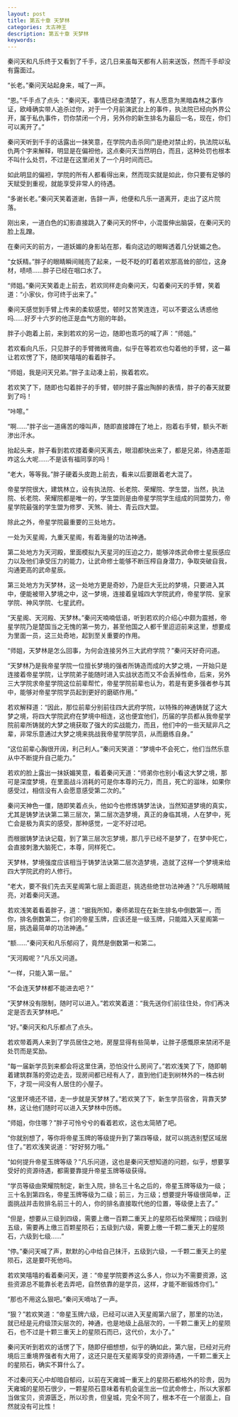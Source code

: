 ```yaml
---
layout: post
title: 第五十章 天梦林
categories: 太古神王
description: 第五十章 天梦林
keywords:
---
```


秦问天和凡乐终于又看到了千手，这几日来虽每天都有人前来送饭，然而千手却没有露面过。

“长老。”秦问天站起身来，喊了一声。

“恩。”千手点了点头：“秦问天，事情已经查清楚了，有人愿意为黑暗森林之事作证，欧峰确实带人追杀过你，对于一个月前演武台上的事件，执法院已经向外界公开，属于私仇事件，罚你禁闭一个月，另外你的新生排名为最后一名，现在，你们可以离开了。”

秦问天听到千手的话露出一抹笑意，在学院内击杀同门是绝对禁止的，执法院以私仇两个字来解释，明显是在偏袒他，这点秦问天当然明白，而且，这种处罚也根本不叫什么处罚，不过是在这里闭关了一个月时间而已。

如此明显的偏袒，学院的所有人都看得出来，然而现实就是如此，你只要有足够的天赋受到重视，就能享受非常人的待遇。

“多谢长老。”秦问天笑着道谢，告辞一声，他便和凡乐一道离开，走出了这片院落。

刚出来，一道白色的幻影直接跳入了秦问天的怀中，小混蛋伸出脑袋，在秦问天的脸上乱蹭。

在秦问天的前方，一道妖媚的身影站在那，看向这边的眼眸透着几分妩媚之色。

“女妖精。”胖子的眼睛瞬间贼亮了起来，一眨不眨的盯着若欢那高耸的部位，这身材，啧啧……胖子已经在咽口水了。

“师姐。”秦问天笑着走上前去，若欢同样走向秦问天，勾着秦问天的手臂，笑着道：“小家伙，你可终于出来了。”

秦问天感觉到手臂上传来的柔软感觉，顿时又苦笑连连，可以不要这么诱惑他吗……好歹十六岁的他正是血气方刚的年龄。

胖子小跑着上前，来到若欢的另一边，随即也乖巧的喊了声：“师姐。”

若欢看向凡乐，只见胖子的手臂微微弯曲，似乎在等若欢也勾着他的手臂，这一幕让若欢愣了下，随即笑嘻嘻的看着胖子。

“师姐，我是问天兄弟。”胖子主动凑上前，挨着若欢。

若欢笑了下，随即也勾着胖子的手臂，顿时胖子露出陶醉的表情，胖子的春天就要到了吗！

“咔嚓。”

“啊……”胖子出一道痛苦的嚎叫声，随即直接蹲在了地上，抱着右手臂，额头不断渗出汗水。

抬起头来，胖子看到若欢搂着秦问天离去，眼泪都快出来了，都是兄弟，待遇差距咋这么大呢……不是该有福同享的吗！

“老大，等等我。”胖子硬着头皮跑上前去，看来以后要跟着老大混了。

帝星学院很大，建筑林立，设有执法院、长老院、荣耀院、学生盟，当然，执法院、长老院、荣耀院都是唯一的，学生盟则是由帝星学院学生组成的同盟势力，帝星学院最强的学生盟为修罗、天煞、骑士、青云四大盟。

除此之外，帝星学院最重要的三处地方。

一处为天星阁，九重天星阁，有着海量的功法神通。

第二处地方为天河殿，里面模拟九天星河的压迫之力，能够淬炼武命修士星辰感应力以及他们承受压力的能力，让武命修士能够不断压榨自身潜力，争取突破自我，沟通更高的武命星辰。

第三处地方为天梦林，这一处地方更是奇妙，乃是巨大无比的梦境，只要进入其中，便能被带入梦境之中，这一梦境，连接着皇城四大学院武府，帝星学院、皇家学院、神风学院、七星武府。

“天星阁、天河殿、天梦林。”秦问天喃喃低语，听到若欢的介绍心中颇为震撼，帝星学院乃是楚国当之无愧的第一势力，甚至他国之人都千里迢迢前来这里，想要成为里面一员，这三处奇地，起到至关重要的作用。

“师姐，天梦林是怎么回事，为何会连接另外三大武府学院？”秦问天好奇问道。

“天梦林乃是我帝星学院一位擅长梦境的强者所铸造而成的大梦之境，一开始只是连接着帝星学院，让学院弟子能随时进入实战状态而又不会丢掉性命，后来，另外三大学院求帝星学院这位前辈帮忙，帝星学院前辈也认为，若是有更多强者参与其中，能够对帝星学院学员起到更好的磨砺作用。”

若欢解释道：“因此，那位前辈分别前往四大武府学院，以特殊的神通铸就了这大梦之境，将四大学院武府在梦境中相连，这也便宜他们，历届的学员都从我帝星学院前辈所铸就的大梦之境获取了强大的实战能力，而且，他们中的一些天赋非凡之辈，非常乐意通过大梦之境来挑战我帝星学院学员，从而磨练自身。”

“这位前辈心胸很开阔，利己利人。”秦问天笑道：“梦境中不会死亡，他们当然乐意从中不断提升自己能力。”

若欢的脸上露出一抹妖媚笑意，看着秦问天道：“师弟你也别小看这大梦之境，那可是深度梦境，在里面战斗消耗的可是你本尊的元力，而且，死亡的滋味，如果你感受过，相信没有人会愿意感受第二次的。”

秦问天神色一僵，随即笑着点头，他如今也修炼铸梦法诀，当然知道梦境的真实，尤其是铸梦法诀第二第三层次，第二层次造梦境，真正的身临其境，人在梦中，死亡会是极为真实的感受，那种感觉，一定不好过吧。

而根据铸梦法诀记载，到了第三层次忘梦境，那几乎已经不是梦了，在梦中死亡，会直接刺激大脑死亡，本尊，同样死亡。

天梦林，梦境强度应该相当于铸梦法诀第二层次造梦境，造就了这样一个梦境来给四大学院武府的人修行。

“老大，要不我们先去天星阁第七层上面逛逛，挑选些绝世功法神通？”凡乐眼睛贼亮，对着秦问天道。

若欢浅笑着看着胖子，道：“据我所知，秦师弟现在在新生排名中倒数第一，而你，排名倒数第二，你们的帝星玉牌，应该还是一级玉牌，只能踏入天星阁第一层，挑选最简单的功法神通。”

“额……”秦问天和凡乐郁闷了，竟然是倒数第一和第二。

“天河殿呢？”凡乐又问道。

“一样，只能入第一层。”

“不会连天梦林都不能进去吧？”

“天梦林没有限制，随时可以进入。”若欢笑着道：“我先送你们前往住处，你们再决定是否去天梦林吧。”

“好。”秦问天和凡乐都点了点头。

若欢带着两人来到了学员居住之地，房屋显得有些简单，让胖子感慨原来禁闭不是处罚而是奖励。

“每一届新学员到来都会将这里住满，恐怕没什么房间了。”若欢浅笑了下，随即朝着建筑群落的旁边走去，现房间都已经有人了，直到他们走到树林外的一株古树下，才现一间没有人居住的小屋子。

“这里环境还不错，走一步就是天梦林了。”若欢笑了下，新生学员宿舍，背靠天梦林，这让他们随时可以进入天梦林中历练。

“师姐，你住哪？”胖子可怜兮兮的看着若欢，这也太简陋了吧。

“你就别想了，等你将帝星玉牌的等级提升到了第四等级，就可以挑选别墅区域居住了。”若欢浅笑说道：“好好努力哦。”

“如何提升帝星玉牌等级？”凡乐问道，这也是秦问天想知道的问题，似乎，想要享受好的资源待遇，都需要靠提升帝星玉牌等级获得。

“学员等级由荣耀院制定，新生入院，排名三十名之后的，帝星玉牌等级为一级；三十名到第四名，帝星玉牌等级为二级；前三，为三级；想要提升等级很简单，正面挑战并击败排名前三十的人，你的排名直接取代他的位置，等级便上去了。”

“但是，想要从三级到四级，需要上缴一百颗二重天上的星陨石给荣耀院；四级到五级，需要再上缴三百颗星陨石；五级到六级，需要上缴一千颗二重天上的星陨石，六级到七级……”

“停。”秦问天喊了声，默默的心中给自己抹汗，五级到六级，一千颗二重天上的星陨石，这是要吓死他吗。

若欢笑嘻嘻的看着秦问天，道：“帝星学院要养这么多人，你以为不需要资源，这些资源总不能靠长老去弄吧，自然依靠的是学员，这样，才能不断锻炼你们。”

“那也不用这么狠吧。”秦问天嘀咕了一声。

“狠？”若欢笑道：“帝星玉牌六级，已经可以进入天星阁第六层了，那里的功法，就已经是元府级顶尖层次的，神通，也是地级上品层次的，一千颗二重天上的星陨石，也不过是十颗三重天上的星陨石而已，这代价，太小了。”

秦问天听到若欢的话愣了下，随即仔细想想，似乎的确如此，第六层，已经对元府境后三重境界强者有大用了，这还只是在天星阁享受的资源待遇，一千颗二重天上的星陨石，确实不算什么了。

不过秦问天心中却暗自郁闷，以前在天雍城一重天上的星陨石都格外的珍贵，因为天雍城的星陨石很少，一颗星陨石意味着有机会诞生出一位武命修士，所以大家都当做宝贝，资源匮乏，所以珍贵，但皇城，完全不同了，根本不在一个层面上，自然就没有可比性！
